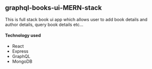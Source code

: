 
## graphql-books-ui-MERN-stack

This is full stack book ui app which allows user to add book details and author details, query book details etc...

#### Technology used

 - React
 - Express
 - GraphQL
 - MongoDB




